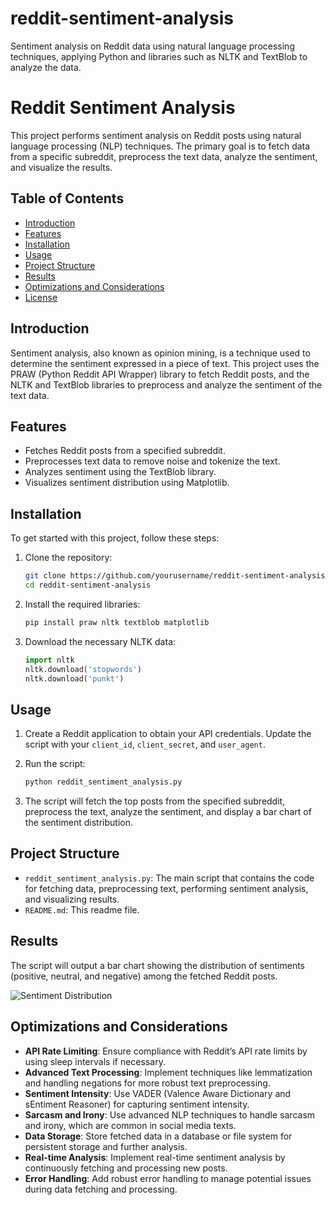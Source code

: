 # reddit-sentiment-analysis
Sentiment analysis on Reddit data using natural language processing techniques, applying Python and libraries such as NLTK and TextBlob to analyze the data.

# Reddit Sentiment Analysis

This project performs sentiment analysis on Reddit posts using natural language processing (NLP) techniques. The primary goal is to fetch data from a specific subreddit, preprocess the text data, analyze the sentiment, and visualize the results.

## Table of Contents

- [Introduction](#introduction)
- [Features](#features)
- [Installation](#installation)
- [Usage](#usage)
- [Project Structure](#project-structure)
- [Results](#results)
- [Optimizations and Considerations](#optimizations-and-considerations)
- [License](#license)

## Introduction

Sentiment analysis, also known as opinion mining, is a technique used to determine the sentiment expressed in a piece of text. This project uses the PRAW (Python Reddit API Wrapper) library to fetch Reddit posts, and the NLTK and TextBlob libraries to preprocess and analyze the sentiment of the text data.

## Features

- Fetches Reddit posts from a specified subreddit.
- Preprocesses text data to remove noise and tokenize the text.
- Analyzes sentiment using the TextBlob library.
- Visualizes sentiment distribution using Matplotlib.

## Installation

To get started with this project, follow these steps:

1. Clone the repository:
    ```bash
    git clone https://github.com/yourusername/reddit-sentiment-analysis.git
    cd reddit-sentiment-analysis
    ```

2. Install the required libraries:
    ```bash
    pip install praw nltk textblob matplotlib
    ```

3. Download the necessary NLTK data:
    ```python
    import nltk
    nltk.download('stopwords')
    nltk.download('punkt')
    ```

## Usage

1. Create a Reddit application to obtain your API credentials. Update the script with your `client_id`, `client_secret`, and `user_agent`.

2. Run the script:
    ```python
    python reddit_sentiment_analysis.py
    ```

3. The script will fetch the top posts from the specified subreddit, preprocess the text, analyze the sentiment, and display a bar chart of the sentiment distribution.

## Project Structure

- `reddit_sentiment_analysis.py`: The main script that contains the code for fetching data, preprocessing text, performing sentiment analysis, and visualizing results.
- `README.md`: This readme file.

## Results

The script will output a bar chart showing the distribution of sentiments (positive, neutral, and negative) among the fetched Reddit posts.

![Sentiment Distribution](path_to_image/sentiment_distribution.png)

## Optimizations and Considerations

- **API Rate Limiting**: Ensure compliance with Reddit’s API rate limits by using sleep intervals if necessary.
- **Advanced Text Processing**: Implement techniques like lemmatization and handling negations for more robust text preprocessing.
- **Sentiment Intensity**: Use VADER (Valence Aware Dictionary and sEntiment Reasoner) for capturing sentiment intensity.
- **Sarcasm and Irony**: Use advanced NLP techniques to handle sarcasm and irony, which are common in social media texts.
- **Data Storage**: Store fetched data in a database or file system for persistent storage and further analysis.
- **Real-time Analysis**: Implement real-time sentiment analysis by continuously fetching and processing new posts.
- **Error Handling**: Add robust error handling to manage potential issues during data fetching and processing.

